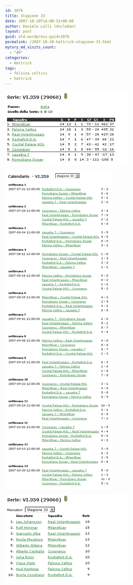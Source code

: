 ```yaml
---
id: 1076
title: Stagione 33
date: 2007-10-20T14:00:52+00:00
author: Daniele Lolli (UncleDan)
layout: post
guid: old-wordpress-guid=1076
permalink: /2007-10-20-hattrick-stagione-33.html
mytory_md_visits_count:
  - "45"
categories:
  - Hattrick
tags:
  - felsina celtics
  - hattrick
---
```

![Stagione 33 - Classifica](/wp-content/uploads/2007/10/33-1-classifica.png)

![Stagione 33 - Calendario](/wp-content/uploads/2007/10/33-2-calendario.png)

![Stagione 33 - marcatori](/wp-content/uploads/2007/10/33-3-marcatori.png)